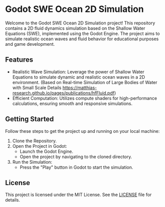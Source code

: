 # Godot SWE Ocean 2D Simulation
Welcome to the Godot SWE Ocean 2D Simulation project! This repository contains a 2D fluid dynamics simulation based on the Shallow Water Equations (SWE), implemented using the Godot Engine. The project aims to simulate realistic ocean waves and fluid behavior for educational purposes and game development.

## Features
* Realistic Wave Simulation: Leverage the power of Shallow Water Equations to simulate dynamic and realistic ocean waves in a 2D environment. (Based on Real-time Simulation of Large Bodies of Water with Small Scale Details
https://matthias-research.github.io/pages/publications/hfFluid.pdf)
* Efficient Computation: Utilizes compute shaders for high-performance calculations, ensuring smooth and responsive simulations.

## Getting Started
Follow these steps to get the project up and running on your local machine:
1. Clone the Repository.
2. Open the Project in Godot:
   - Launch the Godot Engine.
   - Open the project by navigating to the cloned directory.
3. Run the Simulation:
   - Press the "Play" button in Godot to start the simulation.

## License
This project is licensed under the MIT License. See the [LICENSE](LICENSE) file for details.
